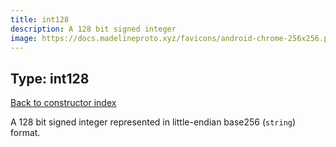 ```yaml
---
title: int128
description: A 128 bit signed integer
image: https://docs.madelineproto.xyz/favicons/android-chrome-256x256.png
---
```

## Type: int128  
[Back to constructor index](index.md)

A 128 bit signed integer represented in little-endian base256 (`string`) format.
